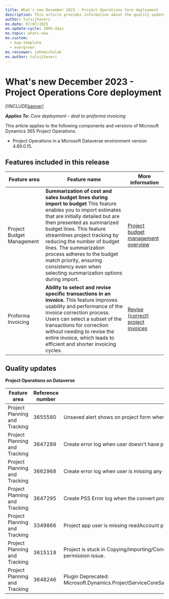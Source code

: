 ```yaml
---
title: What's new December 2023 - Project Operations Core deployment
description: This article provides information about the quality updates that are available in the December 2023 release of Microsoft Dynamics 365 Project Operations Core deployment.
author: tulsijhaveri
ms.date: 07/07/2025
ms.update-cycle: 1095-days
ms.topic: whats-new
ms.custom: 
  - bap-template
  - evergreen
ms.reviewer: johnmichalak 
ms.author: tulsijhaveri
---
```


# What's new December 2023 - Project Operations Core deployment

[!INCLUDE[banner](../../includes/banner.md)]

_**Applies To:** Core deployment - deal to proforma invoicing_

This article applies to the following components and versions of Microsoft Dynamics 365 Project Operations:

- Project Operations in a Microsoft Dataverse environment version 4.89.0.15.

## Features included in this release

| **Feature area** | **Feature name** | **More information** |
| --- | --- | --- |
| Project Budget Management | **Summarization of cost and sales budget lines during import to budget** This feature enables you to import estimates that are initially detailed but are then presented as summarized budget lines. This feature streamlines project tracking by reducing the number of budget lines. The summarization process adheres to the budget match priority, ensuring consistency even when selecting summarization options during import. | [Project budget management overview](/dynamics365/project-operations/pro/budget/projectbudgetmanagement) |
| Proforma Invoicing | **Ability to select and revise specific transactions in an invoice.** This feature improves usability and performance of the invoice correction process. Users can select a subset of the transactions for correction without needing to revise the entire invoice, which leads to efficient and shorter invoicing cycles. | [Revise (correct) project invoices](../../proforma-invoicing/revise-project-invoices.md) |

## Quality updates

**Project Operations on Dataverse**

| **Feature area** | **Reference number** | **Quality Update** |
| --- | --- | --- |
| Project Planning and Tracking | 3655580 | Unsaved alert shows on project form when feature is disabled and duration fields are hidden. |
| Project Planning and Tracking | 3647289 | Create error log when user doesn't have permissions to async operation entity and can't query the system jobs. |
| Project Planning and Tracking | 3662968 | Create error log when user is missing any OOB privilege and save operation fails. |
| Project Planning and Tracking | 3647295 | Create PSS Error log when the convert project fails. |
| Project Planning and Tracking | 3349866 | Project app user is missing readAccount privilege. |
| Project Planning and Tracking | 3615118 | Project is stuck in Copying/Importing/Converting status if PSS failed to update project status to Failed due to permission issue. |
| Project Planning and Tracking | 3648246 | Plugin Deprecated: Microsoft.Dynamics.ProjectServiceCoreSandbox.Plugins.Plugins.PublishToEventHub.PostOperationUserUpdateEvent |
